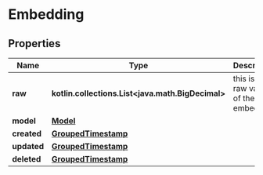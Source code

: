 
# Embedding

## Properties
Name | Type | Description | Notes
------------ | ------------- | ------------- | -------------
**raw** | **kotlin.collections.List&lt;java.math.BigDecimal&gt;** | this is the raw value of the embedding | 
**model** | [**Model**](Model) |  | 
**created** | [**GroupedTimestamp**](GroupedTimestamp) |  | 
**updated** | [**GroupedTimestamp**](GroupedTimestamp) |  | 
**deleted** | [**GroupedTimestamp**](GroupedTimestamp) |  |  [optional]



